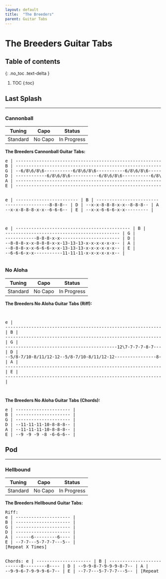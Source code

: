 ```yaml
---
layout: default
title:  "The Breeders"
parent: Guitar Tabs
---
```

<h1>The Breeders Guitar Tabs</h1> 

## Table of contents
{: .no_toc .text-delta }

1. TOC
{:toc}

## Last Splash
---------------------------------------------------------------
### Cannonball

| Tuning | Capo | Status |  
|:------:|:----:|:------:|  
| Standard | No Capo | In Progress | 

**The Breeders Cannonball Guitar Tabs:**  
<div class="code-example" markdown="1">
<pre class="fs-2 fw-400 ls-2 lh-0.5 text-mono">
e | --------------------------------------------------------------- |
B | --------------------------------------------------------------- |
G | --6/8\6/8\6-----------6/8\6/8\6-----------6/8\6/8\6------------ |
D | ------------6/8\6/8\6-----------6/8\6/8\6-----------6/8\6/8\6-- |
A | --------------------------------------------------------------- |
E | --------------------------------------------------------------- |

e | ------------------------ |
B | ------------------------ |
G | -----------------8-8-8-- |
D | --x-x-8-8-8-x-x--8-8-8-- |
A | --x-x-8-8-8-x-x--6-6-6-- |
E | --x-x-6-6-6-x-x--------- |

e | -------------------------------------------- |
B | -------------------------------------------- |
G | ------------8-8-8-x-x----------------------- |
D | --8-8-8-x-x-8-8-8-x-x-13-13-13-x-x-x-x-x-x-- |
A | --8-8-8-x-x-6-6-6-x-x-13-13-13-x-x-x-x-x-x-- |
E | --6-6-6-x-x-----------11-11-11-x-x-x-x-x-x-- |
</pre>
</div>


### No Aloha  

| Tuning | Capo | Status |  
|:------:|:----:|:------:|  
| Standard | No Capo | In Progress |  

**The Breeders No Aloha Guitar Tabs (Riff):**  
<div class="code-example" markdown="1">
<pre class="fs-2 fw-400 ls-2 lh-0.5 text-mono">

e | -------------------------------------------------------------------------- |
B | -------------------------------------------------------------------------- |
G | -------------------------------------------12\7-7-7-7-8-7-------12-12/15-- |
D | --5/8-7/10-8/11/12-12--5/8-7/10-8/11/12-12----------------8-7-0----------- |
A | -------------------------------------------------------------------------- |
E | -------------------------------------------------------------------------- |

</pre>
</div>

**The Breeders No Aloha Guitar Tabs (Chords):**  
<div class="code-example" markdown="1">
<pre class="fs-2 fw-400 ls-2 lh-0.5 text-mono">
e | --------------------- |
B | --------------------- |
G | --------------------- |
D | --11-11-11-10-8-8-8-- |
A | --11-11-11-10-8-8-8-- |
E | --9 -9 -9 -8 -6-6-6-- |
</pre>
</div>

## Pod
---------------------------------------------------------------
### Hellbound  

| Tuning | Capo | Status |  
|:------:|:----:|:------:|  
| Standard | No Capo | In Progress |  

**The Breeders Hellbound Guitar Tabs:**  
<div class="code-example" markdown="1">
<pre class="fs-2 fw-400 ls-2 lh-0.5 text-mono">
Riff: 
e | --------------------- |
B | --------------------- |
G | --------------------- |
D | --------------------- |
A | ------6---------6---- |
E | --7-7---5-7-7-7---5-- |
[Repeat X Times]

Chords:
e | --------------------- |
B | --------------------- |
G | ------8---------8---- |
D | --9-9-8-7-9-9-9-8-7-- |
A | --9-9-6-7-9-9-9-6-7-- |
E | --7-7---5-7-7-7---5-- |
[Repeat X Times]

</pre>
</div>